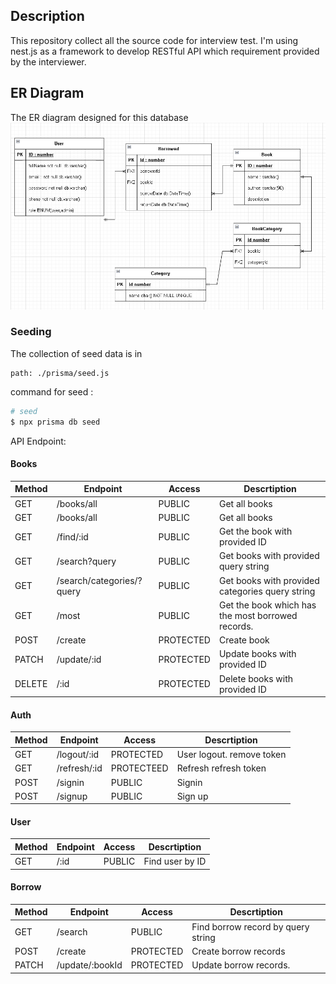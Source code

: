 ## Description

This repository collect all the source code for interview test. I'm using nest.js as a framework to develop RESTful API which requirement provided by the interviewer.

## ER Diagram

The ER diagram designed for this database
![ER diagram](./src/public/images/erd.png)

### Seeding

The collection of seed data is in

    path: ./prisma/seed.js

command for seed :

```bash
# seed
$ npx prisma db seed
```

API Endpoint:

#### Books

| Method | Endpoint                  | Access    | Descrtiption                                      |
| ------ | ------------------------- | --------- | ------------------------------------------------- |
| GET    | /books/all                | PUBLIC    | Get all books                                     |
| GET    | /books/all                | PUBLIC    | Get all books                                     |
| GET    | /find/:id                 | PUBLIC    | Get the book with provided ID                     |
| GET    | /search?query             | PUBLIC    | Get books with provided query string              |
| GET    | /search/categories/?query | PUBLIC    | Get books with provided categories query string   |
| GET    | /most                     | PUBLIC    | Get the book which has the most borrowed records. |
| POST   | /create                   | PROTECTED | Create book                                       |
| PATCH  | /update/:id               | PROTECTED | Update books with provided ID                     |
| DELETE | /:id                      | PROTECTED | Delete books with provided ID                     |

#### Auth

| Method | Endpoint     | Access     | Descrtiption              |
| ------ | ------------ | ---------- | ------------------------- |
| GET    | /logout/:id  | PROTECTED  | User logout. remove token |
| GET    | /refresh/:id | PROTECTEED | Refresh refresh token     |
| POST   | /signin      | PUBLIC     | Signin                    |
| POST   | /signup      | PUBLIC     | Sign up                   |

#### User

| Method | Endpoint | Access | Descrtiption    |
| ------ | -------- | ------ | --------------- |
| GET    | /:id     | PUBLIC | Find user by ID |

#### Borrow

| Method | Endpoint        | Access    | Descrtiption                       |
| ------ | --------------- | --------- | ---------------------------------- |
| GET    | /search         | PUBLIC    | Find borrow record by query string |
| POST   | /create         | PROTECTED | Create borrow records              |
| PATCH  | /update/:bookId | PROTECTED | Update borrow records.             |
